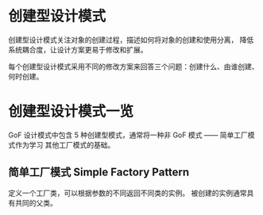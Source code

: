 # 创建型设计模式

创建型设计模式关注对象的创建过程，描述如何将对象的创建和使用分离，
降低系统耦合度，让设计方案更易于修改和扩展。

每个创建型设计模式采用不同的修改方案来回答三个问题：创建什么、由谁创建、何时创建。

# 创建型设计模式一览

GoF 设计模式中包含 5 种创建型模式，通常将一种非 GoF 模式 —— 简单工厂模式作为学习
其他工厂模式的基础。

## 简单工厂模式 Simple Factory Pattern

定义一个工厂类，可以根据参数的不同返回不同类的实例。
被创建的实例通常具有共同的父类。

